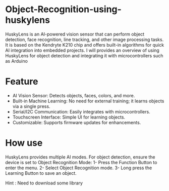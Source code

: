 # Object-Recognition-using-huskylens

HuskyLens is an AI-powered vision sensor that can perform object detection, face recognition, line tracking, and other image processing tasks. It is based on the Kendryte K210 chip and offers built-in algorithms for quick AI integration into embedded projects.
I will provides an overview of using HuskyLens for object detection and integrating it with microcontrollers such as Arduino

# Feature 
- AI Vision Sensor: Detects objects, faces, colors, and more.
- Built-in Machine Learning: No need for external training; it learns objects via a single press.
- Serial/I2C Communication: Easily integrates with microcontrollers.
- Touchscreen Interface: Simple UI for learning objects.
- Customizable: Supports firmware updates for enhancements.

# How use 
HuskyLens provides multiple AI modes. For object detection, ensure the device is set to Object Recognition Mode:
1- Press the Function Button to enter the menu.
2- Select Object Recognition mode.
3- Long press the Learning Button to save an object.

Hint : Need to download some library

